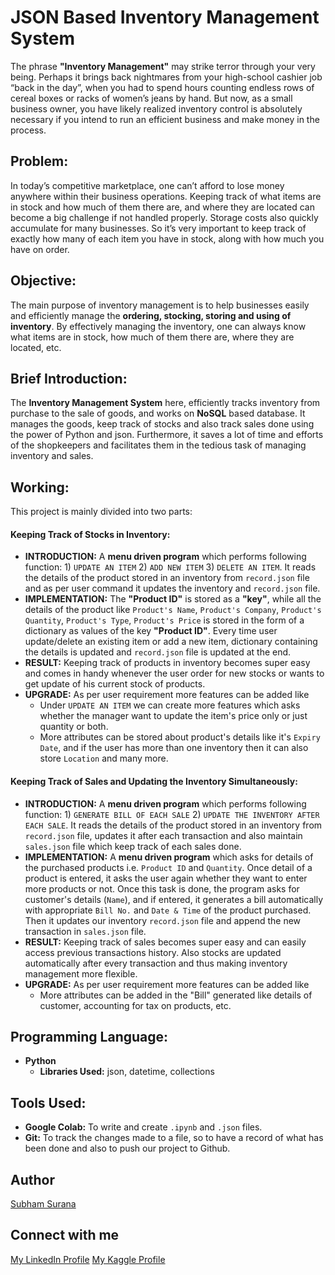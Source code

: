 # JSON Based Inventory Management System

The phrase **"Inventory Management"** may strike terror through your very being. Perhaps it brings back nightmares from your high-school cashier job “back in the day”, when you had to spend hours counting endless rows of cereal boxes or racks of women’s jeans by hand. But now, as a small business owner, you have likely realized inventory control is absolutely necessary if you intend to run an efficient business and make money in the process.

## Problem:
In today’s competitive marketplace, one can’t afford to lose money anywhere within their business operations. Keeping track of what items are in stock and how much of them there are, and where they are located can become a big challenge if not handled properly. Storage costs also quickly accumulate for many businesses. So it’s very important to keep track of exactly how many of each item you have in stock, along with how much you have on order.

## Objective:
The main purpose of inventory management is to help businesses easily and efficiently manage the **ordering, stocking, storing and using of inventory**. By effectively managing the inventory, one can always know what items are in stock, how much of them there are, where they are located, etc.

## Brief Introduction:
The **Inventory Management System** here, efficiently tracks inventory from purchase to the sale of goods, and works on **NoSQL** based database. It manages the goods, keep track of stocks and also track sales done using the power of Python and json. Furthermore, it saves a lot of time and efforts of the shopkeepers and facilitates them in the tedious task of managing inventory and sales.

## Working:
This project is mainly divided into two parts:

#### Keeping Track of Stocks in Inventory: 
- **INTRODUCTION:** A **menu driven program** which performs following function: 1) `UPDATE AN ITEM`  2) `ADD NEW ITEM`  3) `DELETE AN ITEM`. It reads the details of the product stored in an inventory from `record.json` file and as per user command it updates the inventory and `record.json` file.
- **IMPLEMENTATION:** The **"Product ID"** is stored as a **"key"**, while all the details of the product like `Product's Name`, `Product's Company`, `Product's Quantity`, `Product's Type`, `Product's Price` is stored in the form of a dictionary as values of the key **"Product ID"**. Every time user update/delete an existing item or add a new item, dictionary containing the details is updated and `record.json` file is updated at the end.
- **RESULT:** Keeping track of products in inventory becomes super easy and comes in handy whenever the user order for new stocks or wants to get update of his current stock of products.
- **UPGRADE:** As per user requirement more features can be added like 
  - Under `UPDATE AN ITEM` we can create more features which asks whether the manager want to update the item's price only or just quantity or both.
  - More attributes can be stored about product's details like it's `Expiry Date`, and if the user has more than one inventory then it can also store `Location` and many more.

#### Keeping Track of Sales and Updating the Inventory Simultaneously: 
- **INTRODUCTION:** A **menu driven program** which performs following function: 1) `GENERATE BILL OF EACH SALE`  2) `UPDATE THE INVENTORY AFTER EACH SALE`. It reads the details of the product stored in an inventory from `record.json` file, updates it after each transaction and also maintain `sales.json` file which keep track of each sales done. 
- **IMPLEMENTATION:** A **menu driven program** which asks for details of the purchased products i.e. `Product ID` and `Quantity`. Once detail of a product is entered, it asks the user again whether they want to enter more products or not. Once this task is done, the program asks for customer's details (`Name`), and if entered, it generates a bill automatically with appropriate `Bill No.` and `Date & Time` of the product purchased. Then it updates our inventory `record.json` file and append the new transaction in `sales.json` file.
- **RESULT:** Keeping track of sales becomes super easy and can easily access previous transactions history. Also stocks are updated automatically after every transaction and thus making inventory management more flexible.
- **UPGRADE:** As per user requirement more features can be added like 
  - More attributes can be added in the "Bill" generated like details of customer, accounting for tax on products, etc.

## Programming Language:
- **Python** 
  - **Libraries Used:** json, datetime, collections
 
## Tools Used:
- **Google Colab:** To write and create `.ipynb` and `.json` files.
- **Git:** To track the changes made to a file, so to have a record of what has been done and also to push our project to Github.

## Author
[Subham Surana](https://github.com/Neklaustares-tPtwP)

## Connect with me
[My LinkedIn Profile](https://www.linkedin.com/in/subham-surana/)
[My Kaggle Profile](https://www.kaggle.com/subhamjain)

